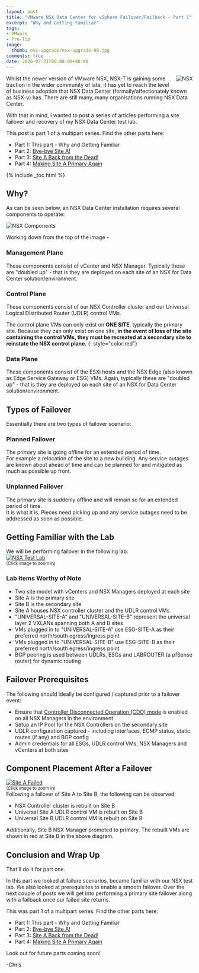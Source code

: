 ```yaml
---
layout: post
title: "VMware NSX Data Center for vSphere Failover/Failback - Part 1" 
excerpt: "Why and Getting Familiar"
tags: 
- VMware
- Pro-Tip
image:
  thumb: nsx-upgrade/nsx-upgrade-00.jpg
comments: true
date: 2020-07-31T00:00:00+00:00
---
```

<img style="float: right; margin: 0px 0px 10px 10px;" alt="NSX" src="/images/nsx-upgrade/nsx-upgrade-00.jpg">

Whilst the newer version of VMware NSX, NSX-T is gaining some traction in the wider community of late, it has yet to reach the level of business adoption that NSX Data Center (formally/affectionately known as NSX-v) has. There are still many, many organisations running NSX Data Center.

With that in mind, I wanted to post a series of articles performing a site failover and recovery of my NSX Data Center test lab.

This post is part 1 of a multipart series.  Find the other parts here:

-  Part 1: This part - Why and Getting Familiar
-  Part 2: [Bye-bye Site A!](https://polarclouds.co.uk/nsx-data-center-failover-pt2/)
-  Part 3: [Site A Back from the Dead!](https://polarclouds.co.uk/nsx-data-center-failover-pt3/)
-  Part 4: [Making Site A Primary Again](https://polarclouds.co.uk/nsx-data-center-failover-pt4/)

{% include _toc.html %}
## Why?
As can be seen below, an NSX Data Center installation requires several components to operate:

<img style="display: block; margin-left: auto; margin-right: auto;" alt="NSX Components" src="/images/nsx-data-center-failover-pt1/nsx-data-center-failover-00.jpg">

Working down from the top of the image -
### Management Plane
These components consist of vCenter and NSX Manager. Typically these are "doubled up" - that is they are deployed on each site of an NSX for Data Center solution/environment.

### Control Plane
These components consist of our NSX Controller cluster and our Universal Logical Distributed Router (UDLR) control VMs. 

The control plane VMs can only exist on **ONE SITE**, typically the primary site. Because they can only exist on one site, **in the event of loss of the site containing the control VMs, they must be recreated at a secondary site to reinstate the NSX control plane.** 
{: style="color:red"}

### Data Plane 
These components consist of the ESXi hosts and the NSX Edge (also known as Edge Service Gateway or ESG) VMs. Again, typically these are "doubled up" - that is they are deployed on each site of an NSX for Data Center solution/environment.

## Types of Failover
Essentially there are two types of failover scenario:

### Planned Failover
The primary site is going offline for an extended period of time.<br>
For example a relocation of the site to a new building. Any service outages are known about ahead of time and can be planned for and mitigated as much as possible up front.

### Unplanned Failover
The primary site is suddenly offline and will remain so for an extended period of time.<br>
It is what it is. Pieces need picking up and any service outages need to be addressed as soon as possible.

## Getting Familiar with the Lab
We will be performing failover in the following lab:
<a target="_blank" href="/images/nsx-data-center-failover-pt1/nsx-data-center-failover-01.png"><img style="display:block;" src="/images/nsx-data-center-failover-pt1/nsx-data-center-failover-01.png" alt="NSX Test Lab"/></a><sup>(Click image to zoom in)</sup>
### Lab Items Worthy of Note
- Two site model with vCenters and NSX Managers deployed at each site
- Site A is the primary site
- Site B is the secondary site
- Site A houses NSX controller cluster and the UDLR control VMs
- "UNIVERSAL-SITE-A" and "UNIVERSAL-SITE-B" represent the universal layer 2 VXLANs spanning both A and B sites
- VMs plugged in to "UNIVERSAL-SITE-A" use ESG-SITE-A as their preferred north/south egress/ingress point
- VMs plugged in to "UNIVERSAL-SITE-B" use ESG-SITE-B as their preferred north/south egress/ingress point
- BGP peering is used between UDLRs, ESGs and LABROUTER (a pfSense router) for dynamic routing

## Failover Prerequisites
The following should ideally be configured / captured prior to a failover event:
- Ensure that [Controller Disconnected Operation (CDO) mode](https://docs.vmware.com/en/VMware-NSX-Data-Center-for-vSphere/6.4/com.vmware.nsx.admin.doc/GUID-9302DCCA-12E9-409D-858E-110A91639A69.html) is enabled on all NSX Managers in the environment
- Setup an IP Pool for the NSX Controllers on the secondary site
- UDLR configuration captured - including interfaces, ECMP status, static routes (if any) and BGP config
- Admin credentials for all ESGs, UDLR control VMs, NSX Managers and vCenters at both sites

## Component Placement After a Failover
<a target="_blank" href="/images/nsx-data-center-failover-pt1/nsx-data-center-failover-02.png"><img style="display:block;" src="/images/nsx-data-center-failover-pt1/nsx-data-center-failover-02.png" alt="Site A Failed"/></a><sup>(Click image to zoom in)</sup><br>
Following a failover of Site A to Site B, the following can be observed:
- NSX Controller cluster is rebuilt on Site B 
- Universal Site A UDLR control VM is rebuilt on Site B
- Universal Site B UDLR control VM is rebuilt on Site B

Additionally, Site B NSX Manager promoted to primary. The rebuilt VMs are shown in red at Site B in the above diagram.

## Conclusion and Wrap Up
That'll do it for part one.

In this part we looked at failure scenarios, became familiar with our NSX test lab. We also looked at prerequisites to enable a smooth failover. Over the next couple of posts we will get into performing a primary site failover along with a failback once our failed site returns. 

This was part 1 of a multipart series.  Find the other parts here:

-  Part 1: This part - Why and Getting Familiar
-  Part 2: [Bye-bye Site A!](https://polarclouds.co.uk/nsx-data-center-failover-pt2/)
-  Part 3: [Site A Back from the Dead!](https://polarclouds.co.uk/nsx-data-center-failover-pt3/)
-  Part 4: [Making Site A Primary Again](https://polarclouds.co.uk/nsx-data-center-failover-pt4/)


Look out for future parts coming soon!

-Chris